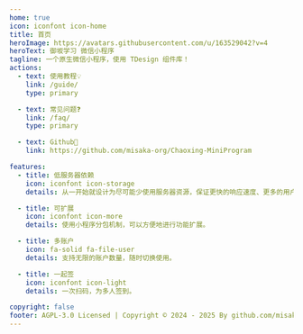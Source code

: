 ```yaml
---
home: true
icon: iconfont icon-home
title: 首页
heroImage: https://avatars.githubusercontent.com/u/163529042?v=4
heroText: 御坂学习 微信小程序
tagline: 一个原生微信小程序，使用 TDesign 组件库！
actions:
  - text: 使用教程💡
    link: /guide/
    type: primary

  - text: 常见问题❓
    link: /faq/
    type: primary

  - text: Github🌱
    link: https://github.com/misaka-org/Chaoxing-MiniProgram

features:
  - title: 低服务器依赖
    icon: iconfont icon-storage
    details: 从一开始就设计为尽可能少使用服务器资源，保证更快的响应速度、更多的用户支持。

  - title: 可扩展
    icon: iconfont icon-more
    details: 使用小程序分包机制，可以方便地进行功能扩展。

  - title: 多账户
    icon: fa-solid fa-file-user
    details: 支持无限的账户数量，随时切换使用。

  - title: 一起签
    icon: iconfont icon-light
    details: 一次扫码，为多人签到。

copyright: false
footer: AGPL-3.0 Licensed | Copyright © 2024 - 2025 By github.com/misaka-org
---
```

